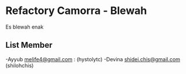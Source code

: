 # Refactory Camorra - Blewah
Es blewah enak

## List Member
-Ayyub <melife4@gmail.com> : (hystolytc)
-Devina <shidei.chis@gmail.com> (shilohchis) 
